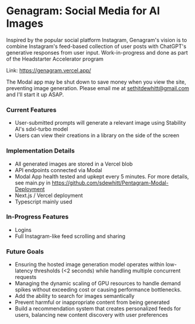 # Genagram: Social Media for AI Images
Inspired by the popular social platform Instagram, Genagram's vision is to combine Instagram's feed-based collection of user posts with ChatGPT's generative responses from user input. Work-in-progress and done as part of the Headstarter Accelerator program

Link: https://genagram.vercel.app/

The Modal app may be shut down to save money when you view the site, preventing image generation. Please email me at sethjtdewhitt@gmail.com and I'll start it up ASAP.

### Current Features
- User-submitted prompts will generate a relevant image using Stability AI's sdxl-turbo model
- Users can view their creations in a library on the side of the screen

### Implementation Details
- All generated images are stored in a Vercel blob
- API endpoints connected via Modal
- Modal App health tested and upkept every 5 minutes. For more details, see main.py in https://github.com/sdewhitt/Pentagram-Modal-Deployment
- Next.js / Vercel deployment
- Typescript mainly used

### In-Progress Features
- Logins
- Full Instagram-like feed scrolling and sharing

### Future Goals
- Ensuring the hosted image generation model operates within low-latency thresholds (<2 seconds) while handling multiple concurrent requests
- Managing the dynamic scaling of GPU resources to handle demand spikes without exceeding cost or causing performance bottlenecks.
- Add the ability to search for images semantically
- Prevent harmful or inappropriate content from being generated
- Build a recommendation system that creates personalized feeds for users, balancing new content discovery with user preferences


